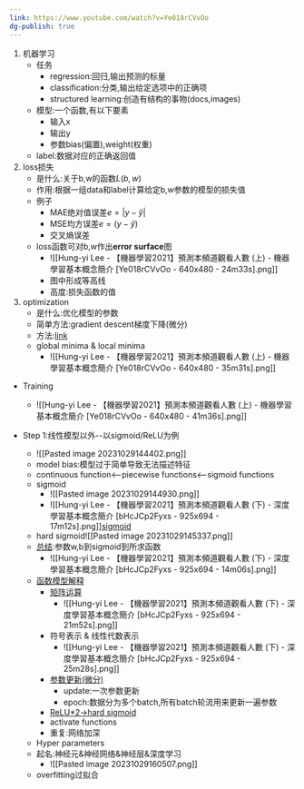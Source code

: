 ```yaml
---
link: https://www.youtube.com/watch?v=Ye018rCVvOo
dg-publish: true
---
```

1. 机器学习
	- 任务
		- regression:回归,输出预测的标量
		- classification:分类,输出给定选项中的正确项
		- structured learning:创造有结构的事物(docs,images)
	- 模型:一个函数,有以下要素
		- 输入x
		- 输出y
		- 参数bias(偏置),weight(权重)
	- label:数据对应的正确返回值
3. loss损失
	- 是什么:关于b,w的函数$L(b,w)$
	- 作用:根据一组data和label计算给定b,w参数的模型的损失值
	- 例子
		- MAE绝对值误差$e=|y-\hat y|$
		- MSE均方误差$e=(y-\hat{y})$
		- 交叉熵误差
	- loss函数可对b,w作出**error surface**图
		- ![[Hung-yi Lee - 【機器學習2021】預測本頻道觀看人數 (上) - 機器學習基本概念簡介 [Ye018rCVvOo - 640x480 - 24m33s].png]]
		- 图中形成等高线
		- 高度:损失函数的值
4. optimization
	- 是什么:优化模型的参数
	- 简单方法:gradient descent梯度下降(微分)
	- 方法:[link](https://www.youtube.com/watch?v=Ye018rCVvOo&t=1533.1422288359788)
	- global minima & local minima
		- ![[Hung-yi Lee - 【機器學習2021】預測本頻道觀看人數 (上) - 機器學習基本概念簡介 [Ye018rCVvOo - 640x480 - 35m31s].png]]
- Training
	- ![[Hung-yi Lee - 【機器學習2021】預測本頻道觀看人數 (上) - 機器學習基本概念簡介 [Ye018rCVvOo - 640x480 - 41m36s].png]]

- Step 1:线性模型以外--以sigmoid/ReLU为例
	- ![[Pasted image 20231029144402.png]]
	- model bias:模型过于简单导致无法描述特征
	- continuous function<--piecewise functions<--sigmoid functions
	- sigmoid
		- ![[Pasted image 20231029144930.png]]
		- ![[Hung-yi Lee - 【機器學習2021】預測本頻道觀看人數 (下) - 深度學習基本概念簡介 [bHcJCp2Fyxs - 925x694 - 17m12s].png]][sigmoid](https://www.youtube.com/watch?v=bHcJCp2Fyxs)
	- hard sigmoid![[Pasted image 20231029145337.png]]
	- [总结](https://www.youtube.com/watch?v=bHcJCp2Fyxs&t=739.089255):参数w,b到sigmoid到所求函数
		- ![[Hung-yi Lee - 【機器學習2021】預測本頻道觀看人數 (下) - 深度學習基本概念簡介 [bHcJCp2Fyxs - 925x694 - 14m06s].png]]
	- [函数模型解释](https://www.youtube.com/watch?v=bHcJCp2Fyxs&t=1028.848404)
		- [矩阵运算](https://www.youtube.com/watch?v=bHcJCp2Fyxs&t=1266.2262741652023)
			- ![[Hung-yi Lee - 【機器學習2021】預測本頻道觀看人數 (下) - 深度學習基本概念簡介 [bHcJCp2Fyxs - 925x694 - 21m52s].png]]
		- 符号表示 & 线性代数表示
			- ![[Hung-yi Lee - 【機器學習2021】預測本頻道觀看人數 (下) - 深度學習基本概念簡介 [bHcJCp2Fyxs - 925x694 - 25m28s].png]]
		- [参数更新(微分)](https://www.youtube.com/watch?v=bHcJCp2Fyxs&t=2108.420983)
			- update:一次参数更新
			- epoch:数据分为多个batch,所有batch轮流用来更新一遍参数
		- [ReLU\*2->hard sigmoid](https://www.youtube.com/watch?v=bHcJCp2Fyxs&t=2601.595041)
		- activate functions
		- 重复:网络加深
	- Hyper parameters
	- 起名:神经元&神经网络&神经层&深度学习
		- ![[Pasted image 20231029160507.png]]
	- overfitting过拟合